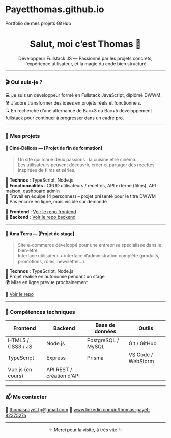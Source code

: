 # Payetthomas.github.io
Portfolio de mes projets GitHub
<h1 align="center">Salut, moi c’est Thomas 👋</h1>
<p align="center">Développeur Fullstack JS — Passionné par les projets concrets, l'expérience utilisateur, et la magie du code bien structuré </p>

---

### 🎬 Qui suis-je ?

💻 Je suis un développeur formé en Fullstack JavaScript, diplômé DWWM.  
🛠️ J’adore transformer des idées en projets réels et fonctionnels.  
🔍 En recherche d’une alternance de Bac+3 ou Bac+5 developpement fullstack pour continuer à progresser dans un cadre pro.

---

### 🚀 Mes projets

#### 🍿 Ciné-Délices — [Projet de fin de formation]
> Un site qui marie deux passions : la cuisine et le cinéma.  
> Les utilisateurs peuvent découvrir, créer et partager des recettes inspirées de films et séries.

🔧 **Technos** : TypeScript, Node.js  
🧠 **Fonctionnalités** : CRUD utilisateurs / recettes, API externe (films), API maison, dashboard admin  
👥 Travail en équipe (4 personnes) – projet présenté pour le titre DWWM  
🚫 Pas encore en ligne, mais visible sur demande

📁 **Frontend** : [Voir le repo frontend](https://github.com/O-clock-Quesadillas/cine-delices-front)  
📁 **Backend** : [Voir le repo backend](https://github.com/O-clock-Quesadillas/cine-delices-back)

---

#### 🌿 Ama Terra — [Projet de stage]
> Site e-commerce développé pour une entreprise spécialisée dans le bien-être.  
> Interface utilisateur + interface d’administration complète (produits, promotions, rôles, newsletter…).

🔧 **Technos** : TypeScript, Node.js  
💼 Projet réalisé en autonomie pendant un stage  
🌍 Mise en ligne prévue prochainement

📁 [Voir le repo](https://github.com/Payetthomas/AmaTerra-ecommerce)

---

### 🧠 Compétences techniques

| Frontend | Backend | Base de données | Outils |
| ------- | ------- | --------------- | ------ |
| HTML5 / CSS3 / JS | Node.js | PostgreSQL / MySQL | Git / GitHub |
| TypeScript | Express | Prisma | VS Code / WebStorm |
| Vue.js (en cours) | API REST / création d'API | | |

---

### 📬 Me contacter

📧 thomaspayet.tp@gmail.com 
💼 www.linkedin.com/in/thomas-payet-8237527a


---

<p align="center">✨ Merci pour la visite, à très vite ✨</p>
